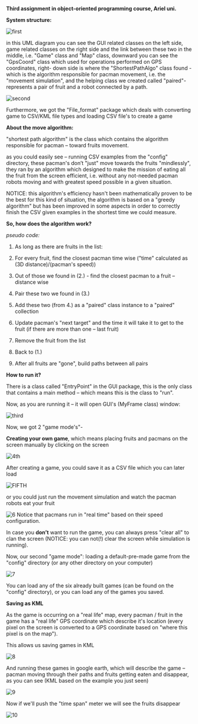 **Third assignment in object-oriented programming course, Ariel uni.**

**System structure:**

![first](https://user-images.githubusercontent.com/44900773/50386939-69e95200-06fa-11e9-889e-80cd275aa791.png)

in this UML diagram you can see the GUI related classes on the left side, game
related classes on the right side and the link between these two in the middle,
i.e. "Game" class and "Map" class, downward you can see the "GpsCoord" class
which used for operations performed on GPS coordinates, right- down side is
where the "ShortestPathAlgo" class found - which is the algorithm responsible
for pacman movement, i.e. the "movement simulation", and the helping class we
created called "paired"- represents a pair of fruit and a robot connected by a
path.

![second](https://user-images.githubusercontent.com/44900773/50386942-85545d00-06fa-11e9-94fb-1d0bed56c99c.png)

Furthermore, we got the "File_format" package which deals with converting game
to CSV/KML file types and loading CSV file's to create a game

**About the move algorithm:**

"shortest path algorithm" is the class which contains the algorithm responsible
for pacman – toward fruits movement.

as you could easily see – running CSV examples from the "config" directory,
these pacman's don’t "just" move towards the fruits "mindlessly", they ran by an
algorithm which designed to make the mission of eating all the fruit from the
screen efficient, i.e. without any not-needed pacman robots moving and with
greatest speed possible in a given situation.

NOTICE: this algorithm's efficiency hasn't been mathematically proven to be the
best for this kind of situation, the algorithm is based on a "greedy algorithm"
but has been improved in some aspects in order to correctly finish the CSV given
examples in the shortest time we could measure.

**So, how does the algorithm work?**

*pseudo code:*

1.  As long as there are fruits in the list:

2.  For every fruit, find the closest pacman time wise ("time" calculated as (3D
    distance)/(pacman's speed))

3.  Out of those we found in (2.) - find the closest pacman to a fruit –
    distance wise

4.  Pair these two we found in (3.)

5.  Add these two (from 4.) as a "paired" class instance to a "paired"
    collection

6.  Update pacman's "next target" and the time it will take it to get to the
    fruit (if there are more than one – last fruit)

7.  Remove the fruit from the list

8.  Back to (1.)

9.  After all fruits are "gone", build paths between all pairs

**How to run it?**


There is a class called "EntryPoint" in the GUI package, this is the only class
that contains a main method – which means this is the class to "run".

Now, as you are running it – it will open GUI's (MyFrame class) window:

![third](https://user-images.githubusercontent.com/44900773/50386945-943b0f80-06fa-11e9-90f4-9663f6692c93.png)

Now, we got 2 "game mode's"-

**Creating your own game**, which means placing fruits and pacmans on the screen
manually by clicking on the screen


![4th](https://user-images.githubusercontent.com/44900773/50386953-ac129380-06fa-11e9-8fe8-3bc4cfeb07f1.png)

After creating a game, you could save it as a CSV file which you can later load

![FIFTH](https://user-images.githubusercontent.com/44900773/50386957-bfbdfa00-06fa-11e9-901f-fe7607594861.jpg)

or you could just run the movement simulation and watch the pacman robots eat
your fruit

![6](https://user-images.githubusercontent.com/44900773/50386964-d2d0ca00-06fa-11e9-82c1-8c4059ece973.jpg)
Notice that pacmans run in "real time" based on their speed configuration.

In case you **don’t** want to run the game, you can always press "clear all" to
clan the screen (NOTICE: you can not(!) clear the screen while simulation is
running).

Now, our second "game mode": loading a default-pre-made game from the "config"
directory (or any other directory on your computer)


![7](https://user-images.githubusercontent.com/44900773/50386976-fdbb1e00-06fa-11e9-8ef4-3fc7196a9b9d.jpg)

You can load any of the six already built games (can be found on the "config"
directory), or you can load any of the games you saved.

**Saving as KML**

As the game is occurring on a "real life" map, every pacman / fruit in the game
has a "real life" GPS coordinate which describe it's location (every pixel on
the screen is converted to a GPS coordinate based on "where this pixel is on the
map").

This allows us saving games in KML

![8](https://user-images.githubusercontent.com/44900773/50386977-0dd2fd80-06fb-11e9-8aaa-eda5451c9b38.jpg)

And running these games in google earth, which will describe the game – pacman
moving through their paths and fruits getting eaten and disappear, as you can
see (KML based on the example you just seen)

![9](https://user-images.githubusercontent.com/44900773/50386980-1a575600-06fb-11e9-87bf-5695f5626e7c.jpg)

Now if we'll push the "time span" meter we will see the fruits disappear

![10](https://user-images.githubusercontent.com/44900773/50386985-24795480-06fb-11e9-8f8b-993db190e0a4.jpg)

